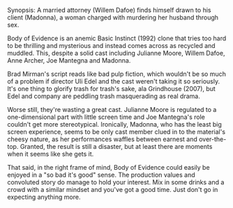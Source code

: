 Synopsis: A married attorney (Willem Dafoe) finds himself drawn to his client (Madonna), a woman charged with murdering her husband through sex.

Body of Evidence is an anemic Basic Instinct (1992) clone that tries too hard to be thrilling and mysterious and instead comes across as recycled and muddled. This, despite a solid cast including Julianne Moore, Willem Dafoe, Anne Archer, Joe Mantegna and Madonna. 

Brad Mirman's script reads like bad pulp fiction, which wouldn't be so much of a problem if director Uli Edel and the cast weren't taking it so seriously. It's one thing to glorify trash for trash's sake, ala Grindhouse (2007), but Edel and company are peddling trash masquerading as real drama. 

Worse still, they're wasting a great cast. Julianne Moore is regulated to a one-dimensional part with little screen time and Joe Mantegna's role couldn't get more stereotypical. Ironically, Madonna, who has the least big screen experience, seems to be only cast member clued in to the material's cheesy nature, as her performances waffles between earnest and over-the-top. Granted, the result is still a disaster, but at least there are moments when it seems like she gets it.

That said, in the right frame of mind, Body of Evidence could easily be enjoyed in a "so bad it's good" sense. The production values and convoluted story do manage to hold your interest. Mix in some drinks and a crowd with a similar mindset and you've got a good time. Just don't go in expecting anything more.

